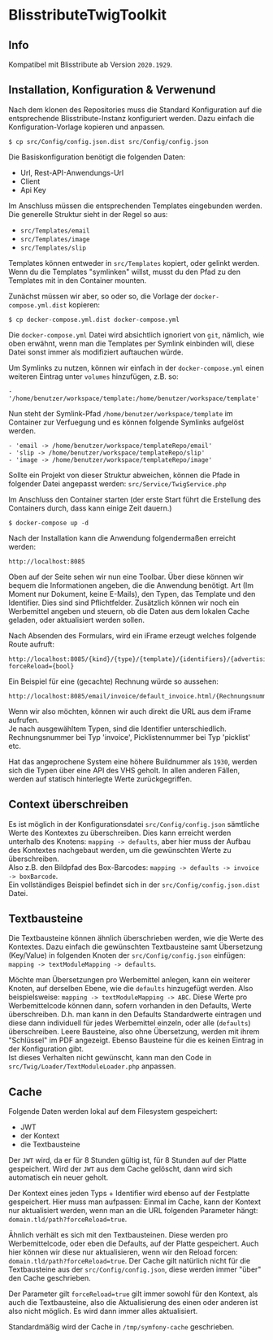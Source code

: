 # BlisstributeTwigToolkit

## Info

Kompatibel mit Blisstribute ab Version `2020.1929`.

## Installation, Konfiguration & Verwenund

Nach dem klonen des Repositories muss die Standard Konfiguration auf die entsprechende Blisstribute-Instanz konfiguriert werden.
Dazu einfach die Konfiguration-Vorlage kopieren und anpassen.

    $ cp src/Config/config.json.dist src/Config/config.json

Die Basiskonfiguration benötigt die folgenden Daten:
- Url, Rest-API-Anwendungs-Url
- Client
- Api Key

Im Anschluss müssen die entsprechenden Templates eingebunden werden. 
Die generelle Struktur sieht in der Regel so aus:

- `src/Templates/email`
- `src/Templates/image`
- `src/Templates/slip`

Templates können entweder in `src/Templates` kopiert, oder gelinkt werden. Wenn du die Templates "symlinken" willst, musst
du den Pfad zu den Templates mit in den Container mounten. 

Zunächst müssen wir aber, so oder so, die Vorlage der `docker-compose.yml.dist` kopieren:

    $ cp docker-compose.yml.dist docker-compose.yml

Die `docker-compose.yml` Datei wird absichtlich ignoriert von `git`, nämlich, wie oben erwähnt, wenn man die Templates per
Symlink einbinden will, diese Datei sonst immer als modifiziert auftauchen würde.

Um Symlinks zu nutzen, können wir einfach in der `docker-compose.yml` einen weiteren Eintrag
unter `volumes` hinzufügen, z.B. so:

    - '/home/benutzer/workspace/template:/home/benutzer/workspace/template'

Nun steht der Symlink-Pfad `/home/benutzer/workspace/template` im Container zur Verfuegung und es können folgende Symlinks aufgelöst werden.

    - 'email -> /home/benutzer/workspace/templateRepo/email'
    - 'slip -> /home/benutzer/workspace/templateRepo/slip'
    - 'image -> /home/benutzer/workspace/templateRepo/image'

Sollte ein Projekt von dieser Struktur abweichen, können die Pfade in folgender
Datei angepasst werden: `src/Service/TwigService.php`

Im Anschluss den Container starten (der erste Start führt die Erstellung des Containers durch, dass kann einige Zeit dauern.)

    $ docker-compose up -d

Nach der Installation kann die Anwendung folgendermaßen erreicht werden:

    http://localhost:8085

Oben auf der Seite sehen wir nun eine Toolbar. Über diese können wir bequem die Informationen angeben, die die Anwendung benötigt.
Art (Im Moment nur Dokument, keine E-Mails), den Typen, das Template und den Identifier. Dies sind sind Pflichtfelder.
Zusätzlich können wir noch ein Werbemittel angeben und steuern, ob die Daten aus dem lokalen Cache geladen, oder aktualisiert werden sollen.

Nach Absenden des Formulars, wird ein iFrame erzeugt welches folgende Route aufruft:

    http://localhost:8085/{kind}/{type}/{template}/{identifiers}/{advertisingMediumCode}?forceReload={bool}

Ein Beispiel für eine (gecachte) Rechnung würde so aussehen:

    http://localhost:8085/email/invoice/default_invoice.html/{Rechnungsnummer}

Wenn wir also möchten, können wir auch direkt die URL aus dem iFrame aufrufen.  
Je nach ausgewähltem Typen, sind die Identifier unterschiedlich. Rechnungsnummer bei Typ 'invoice', Picklistennummer bei Typ 'picklist' etc.

Hat das angeprochene System eine höhere Buildnummer als `1930`, werden sich die Typen über eine API des VHS geholt. In allen anderen Fällen,
werden auf statisch hinterlegte Werte zurückgegriffen. 

## Context überschreiben

Es ist möglich in der Konfigurationsdatei `src/Config/config.json` sämtliche Werte des Kontextes zu überschreiben.
Dies kann erreicht werden unterhalb des Knotens: `mapping -> defaults`, aber hier muss der Aufbau des Kontextes 
nachgebaut werden, um die gewünschten Werte zu überschreiben.  
Also z.B. den Bildpfad des Box-Barcodes: `mapping -> defaults -> invoice -> boxBarcode`.  
Ein vollständiges Beispiel befindet sich in der `src/Config/config.json.dist` Datei.

## Textbausteine

Die Textbausteine können ähnlich überschrieben werden, wie die Werte des Kontextes. Dazu einfach die gewünschten Textbausteine
samt Übersetzung (Key/Value) in folgenden Knoten der `src/Config/config.json` einfügen: `mapping -> textModuleMapping -> defaults`.

Möchte man Übersetzungen pro Werbemittel anlegen, kann ein weiterer Knoten, auf derselben Ebene, wie die `defaults` hinzugefügt werden.
Also beispielsweise: `mapping -> textModuleMapping -> ABC`. Diese Werte pro Werbemittelcode können dann, sofern vorhanden in den Defaults,
Werte überschreiben. D.h. man kann in den Defaults Standardwerte eintragen und diese dann individuell für jedes Werbemittel einzeln, oder alle (`defaults`) überschreiben.
Leere Bausteine, also ohne Übersetzung, werden mit ihrem "Schlüssel" im PDF angezeigt. Ebenso Bausteine für die es keinen Eintrag
in der Konfiguration gibt.  
Ist dieses Verhalten nicht gewünscht, kann man den Code in `src/Twig/Loader/TextModuleLoader.php` anpassen.

## Cache

Folgende Daten werden lokal auf dem Filesystem gespeichert:

- JWT
- der Kontext
- die Textbausteine

Der `JWT` wird, da er für 8 Stunden gültig ist, für 8 Stunden auf der Platte gespeichert. Wird der `JWT` aus dem Cache
gelöscht, dann wird sich automatisch ein neuer geholt.

Der Kontext eines jeden Typs + Identifier wird ebenso auf der Festplatte gespeichert. Hier muss man aufpassen: Einmal im Cache,
kann der Kontext nur aktualisiert werden, wenn man an die URL folgenden Parameter hängt: `domain.tld/path?forceReload=true`.

Ähnlich verhält es sich mit den Textbausteinen. Diese werden pro Werbemittelcode, oder eben die Defaults, auf der Platte gespeichert.
Auch hier können wir diese nur aktualisieren, wenn wir den Reload forcen: `domain.tld/path?forceReload=true`.
Der Cache gilt natürlich nicht für die Textbausteine aus der `src/Config/config.json`, diese werden immer "über" den Cache geschrieben.

Der Parameter gilt `forceReload=true` gilt immer sowohl für den Kontext, als auch die Textbausteine, also die Aktualisierung des einen
oder anderen ist also nicht möglich. Es wird dann immer alles aktualisiert.

Standardmäßig wird der Cache in `/tmp/symfony-cache` geschrieben.